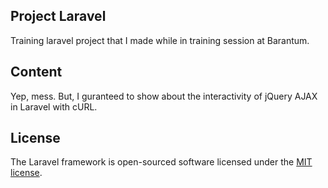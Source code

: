 ## Project Laravel

Training laravel project that I made while in training session at Barantum.

## Content

Yep, mess. But, I guranteed to show about the interactivity of jQuery AJAX in Laravel with cURL.

## License

The Laravel framework is open-sourced software licensed under the [MIT license](https://opensource.org/licenses/MIT).
